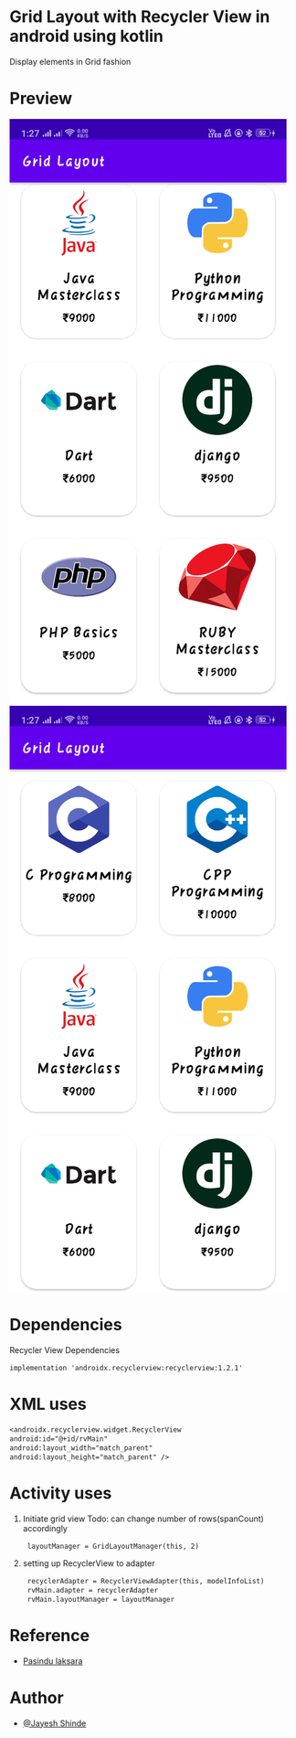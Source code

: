 
# Grid Layout with Recycler View in android using kotlin

Display elements in Grid fashion 




# Preview
![App Screenshot](resource/resource01.png)
![App Screenshot](resource/resource02.png)


# Dependencies

Recycler View Dependencies

    implementation 'androidx.recyclerview:recyclerview:1.2.1'


# XML uses

    <androidx.recyclerview.widget.RecyclerView
    android:id="@+id/rvMain"
    android:layout_width="match_parent"
    android:layout_height="match_parent" />


# Activity uses

1. Initiate grid view Todo: can change number of rows(spanCount) accordingly

        layoutManager = GridLayoutManager(this, 2)

2. setting up RecyclerView to adapter

        recyclerAdapter = RecyclerViewAdapter(this, modelInfoList)
        rvMain.adapter = recyclerAdapter
        rvMain.layoutManager = layoutManager
# Reference

 - [Pasindu laksara](https://pasindulaksara.medium.com/recyclerview-with-grid-layout-in-kotlin-414d780c47ae)

# Author

- [@Jayesh Shinde](https://github.com/jayesh2272001)
